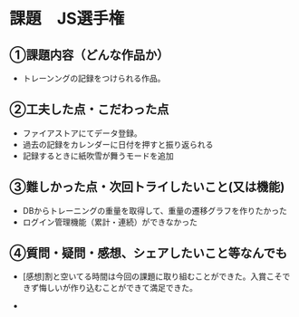 # 課題　JS選手権

## ①課題内容（どんな作品か）
- トレーンングの記録をつけられる作品。

## ②工夫した点・こだわった点
- ファイアストアにてデータ登録。
- 過去の記録をカレンダーに日付を押すと振り返られる
- 記録するときに紙吹雪が舞うモードを追加

## ③難しかった点・次回トライしたいこと(又は機能)
- DBからトレーニングの重量を取得して、重量の遷移グラフを作りたかった
- ログイン管理機能（累計・連続）ができなかった
## ④質問・疑問・感想、シェアしたいこと等なんでも
- [感想]割と空いてる時間は今回の課題に取り組むことができた。入賞こそできず悔しいが作り込むことができて満足できた。

-
